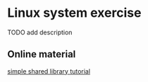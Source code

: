 # Linux system exercise

TODO add description

## Online material

[simple shared library tutorial](https://mprtmma.medium.com/c-shared-library-dynamic-linking-eps-1-bacf2c95d54f)
